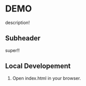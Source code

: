 # DEMO

description!

## Subheader

super!!


## Local Developement

1. Open index.html in your browser.